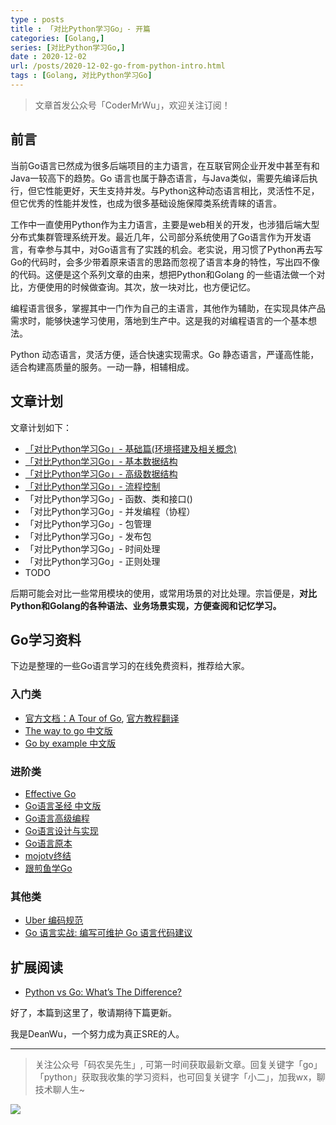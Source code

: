 ```yaml
---
type : posts
title : 「对比Python学习Go」- 开篇
categories: [Golang,] 
series: [对比Python学习Go,]
date : 2020-12-02
url: /posts/2020-12-02-go-from-python-intro.html 
tags : [Golang, 对比Python学习Go]
---
```


> 文章首发公众号「CoderMrWu」，欢迎关注订阅！
## 前言

当前Go语言已然成为很多后端项目的主力语言，在互联官网企业开发中甚至有和Java一较高下的趋势。Go 语言也属于静态语言，与Java类似，需要先编译后执行，但它性能更好，天生支持并发。与Python这种动态语言相比，灵活性不足，但它优秀的性能并发性，也成为很多基础设施保障类系统青睐的语言。

工作中一直使用Python作为主力语言，主要是web相关的开发，也涉猎后端大型分布式集群管理系统开发。最近几年，公司部分系统使用了Go语言作为开发语言，有幸参与其中，对Go语言有了实践的机会。老实说，用习惯了Python再去写Go的代码时，会多少带着原来语言的思路而忽视了语言本身的特性，写出四不像的代码。这便是这个系列文章的由来，想把Python和Golang 的一些语法做一个对比，方便使用的时候做查询。其次，放一块对比，也方便记忆。

编程语言很多，掌握其中一门作为自己的主语言，其他作为辅助，在实现具体产品需求时，能够快速学习使用，落地到生产中。这是我的对编程语言的一个基本想法。

Python 动态语言，灵活方便，适合快速实现需求。Go 静态语言，严谨高性能，适合构建高质量的服务。一动一静，相辅相成。

## 文章计划

文章计划如下：

- [「对比Python学习Go」- 基础篇(环境搭建及相关概念)](https://pylixm.top/posts/2020-12-03-go-from-python-start.html)
- [「对比Python学习Go」- 基本数据结构](https://pylixm.top/posts/2020-12-05-go-from-python-structure-base.html)
- [「对比Python学习Go」- 高级数据结构](https://pylixm.top/posts/2020-12-09-go-from-python-structure-advance.html)
- [「对比Python学习Go」- 流程控制](https://pylixm.top/posts/2020-12-29-go-from-python-flow.html)
- 「对比Python学习Go」- 函数、类和接口()
- 「对比Python学习Go」- 并发编程（协程）
- 「对比Python学习Go」- 包管理
- 「对比Python学习Go」- 发布包
- 「对比Python学习Go」- 时间处理
- 「对比Python学习Go」- 正则处理
- TODO 

后期可能会对比一些常用模块的使用，或常用场景的对比处理。宗旨便是，**对比Python和Golang的各种语法、业务场景实现，方便查阅和记忆学习。**

## Go学习资料

下边是整理的一些Go语言学习的在线免费资料，推荐给大家。

### 入门类 

- [官方文档：A Tour of Go](https://tour.golang.org/welcome/1), [官方教程翻译](https://pylixm.top/2018/10/go-start-1/)
- [The way to go 中文版](https://github.com/unknwon/the-way-to-go_ZH_CN) 
- [Go by example 中文版](https://gobyexample-cn.github.io/)

### 进阶类

- [Effective Go](https://golang.org/doc/effective_go.html)
- [Go语言圣经 中文版](https://books.studygolang.com/gopl-zh/)
- [Go语言高级编程](https://chai2010.gitbooks.io/advanced-go-programming-book/content/)
- [Go语言设计与实现](https://draveness.me/golang/)
- [Go语言原本](https://golang.design/under-the-hood/)
- [mojotv终结](https://mojotv.cn/404#Golang)
- [跟煎鱼学Go](https://eddycjy.gitbook.io/golang/)


### 其他类

- [Uber 编码规范](https://github.com/uber-go/guide/blob/master/style.md)
- [Go 语言实战: 编写可维护 Go 语言代码建议](https://github.com/llitfkitfk/go-best-practice)


## 扩展阅读

- [Python vs Go: What’s The Difference?](https://www.bmc.com/blogs/go-vs-python/)


好了，本篇到这里了，敬请期待下篇更新。

我是DeanWu，一个努力成为真正SRE的人。

---

>关注公众号「码农吴先生」, 可第一时间获取最新文章。回复关键字「go」「python」获取我收集的学习资料，也可回复关键字「小二」，加我wx，聊技术聊人生~ 

![](https://gitee.com/pylixm/picture/raw/master/2020-12-14/deanwu_wechat.png)
